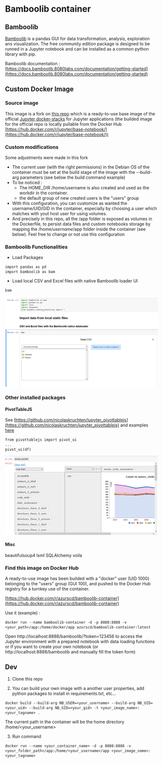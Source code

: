 # Bamboolib container

## Bamboolib

[Bamboolib](https://bamboolib.8080labs.com/) is a pandas GUI for data transformation, analysis, exploration ans visualization. The free community edition package is designed to be runned in a Jupyter notebook and can be installed as a common python library with pip.

Bamboolib documentation : [https://docs.bamboolib.8080labs.com/documentation/getting-started](https://docs.bamboolib.8080labs.com/documentation/getting-started)

## Custom Docker Image

### Source image

This image is a fork on [this repo](https://github.com/jupyter/docker-stacks/tree/master/base-notebook) which is a ready-to-use base image of the official [Jupyter docker-stacks](https://github.com/jupyter/docker-stacks) for Jupyter applications (the builded image for the official repo is locally pullable from the Docker Hub [https://hub.docker.com/r/jupyter/base-notebook/](https://hub.docker.com/r/jupyter/base-notebook/))

### Custom modifications

Some adjustments were made in this fork 
- The current user (with the right permissions) in the Debian OS of the container must be set at the build stage of the image with the --build-arg parameters (see below the build command example)
- To be noticed : 
  -  The HOME_DIR /home/username is also created and used as the workdir in the container.
  -  the default group of new created users is the "users" group
- With this configuration, you can customize as wanted the username/UID/GID in the container, especially by choosing a user which matches with yout host user for using volumes.
- And precisely in this repo, all the /app folder is exposed as volumes in the Dockerfile, to persist data files and custom notebooks storage by mapping the /home/*username*/app folder inside the container (see below). Feel free to change or not use this configuration

### Bamboolib Functionalities

- Load Packages
```
import pandas as pd
import bamboolib as bam
```

- Load local CSV and Excel files with native Bamboolib loader UI

```
bam
```

![bamboolib dataloader](/assets/main_notebook_screenshot.png)

### Other installed packages

#### PivotTableJS

See [https://github.com/nicolaskruchten/jupyter_pivottablejs](https://github.com/nicolaskruchten/jupyter_pivottablejs) and examples [here](https://towardsdatascience.com/introducing-pivotui-never-use-pandas-to-groupby-and-pivot-your-data-again-ed0fcf95b6ed)

```
from pivottablejs import pivot_ui
...
pivot_ui(df)
```
![PivotUI](/assets/pivot_ui.png)

#### Misc

beautifulsoup4
lxml
SQLAlchemy
voila

### Find this image on Docker Hub

A ready-to-use image has been builded with a "docker" user (UID 1000) belonging to the "users" group (GUI 100), and pushed to the Docker Hub registry for a turnkey use of the container.

[https://hub.docker.com/r/azurscd/bamboolib-container](https://hub.docker.com/r/azurscd/bamboolib-container)

Use it (example) :

```
docker run --name bamboolib-container -d -p 8888:8888 -v <your_path>/app:/home/docker/app azurscd/bamboolib-container:latest
```

Open http://localhost:8888/bamboolib/?token=123456 to access the Jupyter environment with a prepared notebook with data loading functions or if you want to create your own notebook (or http://localhost:8888/bamboolib and manually fill the token form)

## Dev

1. Clone this repo
   
2. You can build your own image with a another user properties, add python packages to install in requirements.txt, etc...

```
docker build --build-arg NB_USER=<your_username> --build-arg NB_UID=<your_uid> --build-arg NB_GID=<your_gid> -t <your_image_name>:<your_tagname> .
```
The current path in the container will be the home directory /home/<your_username>

3. Run command

```
docker run --name <your_container_name> -d -p 8888:8888 -v <your_folder_path>/app:/home/<your_username>/app <your_image_name>:<your_tagname>
```
